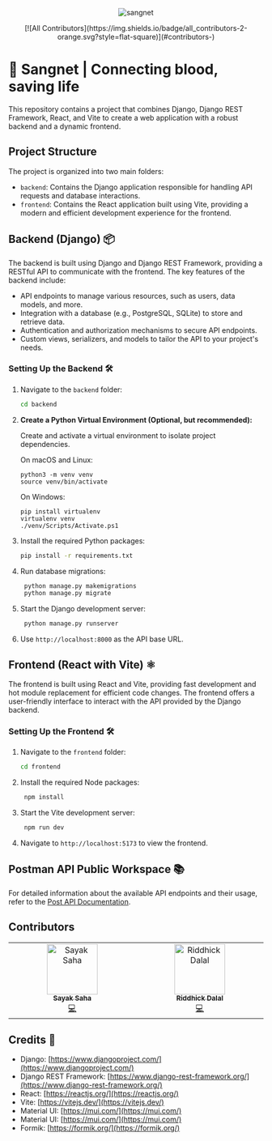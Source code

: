<p align="center">
    <img src="https://github.com/sayakongit/status-code-sangnet/blob/master/docs/banner.png " alt="sangnet">
</p>

<p align="center">
  <!-- ALL-CONTRIBUTORS-BADGE:START - Do not remove or modify this section -->
[![All Contributors](https://img.shields.io/badge/all_contributors-2-orange.svg?style=flat-square)](#contributors-)
<!-- ALL-CONTRIBUTORS-BADGE:END -->
</p>

# 🚀 Sangnet | Connecting blood, saving life

This repository contains a project that combines Django, Django REST Framework, React, and Vite to create a web application with a robust backend and a dynamic frontend.

## Project Structure

The project is organized into two main folders:

- `backend`: Contains the Django application responsible for handling API requests and database interactions.
- `frontend`: Contains the React application built using Vite, providing a modern and efficient development experience for the frontend.

## Backend (Django) 📦

The backend is built using Django and Django REST Framework, providing a RESTful API to communicate with the frontend. The key features of the backend include:

- API endpoints to manage various resources, such as users, data models, and more.
- Integration with a database (e.g., PostgreSQL, SQLite) to store and retrieve data.
- Authentication and authorization mechanisms to secure API endpoints.
- Custom views, serializers, and models to tailor the API to your project's needs.

### Setting Up the Backend 🛠️

1. Navigate to the `backend` folder:

   ```bash
   cd backend
   ```

2. **Create a Python Virtual Environment (Optional, but recommended):**

   Create and activate a virtual environment to isolate project dependencies.

   On macOS and Linux:

   ```
   python3 -m venv venv
   source venv/bin/activate
   ```

   On Windows:

   ```
   pip install virtualenv
   virtualenv venv
   ./venv/Scripts/Activate.ps1
   ```

3. Install the required Python packages:

   ```bash
   pip install -r requirements.txt
   ```

4. Run database migrations:
   ```bash
    python manage.py makemigrations
    python manage.py migrate
   ```
5. Start the Django development server:
   ```bash
    python manage.py runserver
   ```
6. Use `http://localhost:8000` as the API base URL.

## Frontend (React with Vite) ⚛️

The frontend is built using React and Vite, providing fast development and hot module replacement for efficient code changes. The frontend offers a user-friendly interface to interact with the API provided by the Django backend.

### Setting Up the Frontend 🛠️

1. Navigate to the `frontend` folder:
   ```bash
   cd frontend
   ```
2. Install the required Node packages:
   ```bash
    npm install
   ```
3. Start the Vite development server:
   ```bash
    npm run dev
   ```
4. Navigate to `http://localhost:5173` to view the frontend.

## Postman API Public Workspace 📚

For detailed information about the available API endpoints and their usage, refer to the [Post API Documentation](https://example.com/api-docs/posts).

## Contributors

<!-- ALL-CONTRIBUTORS-LIST:START - Do not remove or modify this section -->
<!-- prettier-ignore-start -->
<!-- markdownlint-disable -->
<table>
  <tbody>
    <tr>
      <td align="center" valign="top" width="14.28%"><a href="https://sayakongit.github.io/"><img src="https://avatars.githubusercontent.com/u/83216382?v=4?s=100" width="100px;" alt="Sayak Saha"/><br /><sub><b>Sayak Saha</b></sub></a><br /><a href="https://github.com/sayakongit/sangnet/commits?author=sayakongit" title="Code">💻</a></td>
      <td align="center" valign="top" width="14.28%"><a href="https://riddhick.github.io/Profile/"><img src="https://avatars.githubusercontent.com/u/39643319?v=4?s=100" width="100px;" alt="Riddhick Dalal"/><br /><sub><b>Riddhick Dalal</b></sub></a><br /><a href="https://github.com/sayakongit/sangnet/commits?author=Riddhick" title="Code">💻</a></td>
    </tr>
  </tbody>
</table>

<!-- markdownlint-restore -->
<!-- prettier-ignore-end -->

<!-- ALL-CONTRIBUTORS-LIST:END -->
<!-- prettier-ignore-start -->
<!-- markdownlint-disable -->

<!-- markdownlint-restore -->
<!-- prettier-ignore-end -->

<!-- ALL-CONTRIBUTORS-LIST:END -->

## Credits 👏

- Django: [https://www.djangoproject.com/](https://www.djangoproject.com/)
- Django REST Framework: [https://www.django-rest-framework.org/](https://www.django-rest-framework.org/)
- React: [https://reactjs.org/](https://reactjs.org/)
- Vite: [https://vitejs.dev/](https://vitejs.dev/)
- Material UI: [https://mui.com/](https://mui.com/)
- Material UI: [https://mui.com/](https://mui.com/)
- Formik: [https://formik.org/](https://formik.org/)
